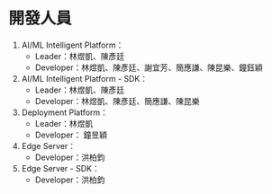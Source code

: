 # 開發人員

1.  AI/ML Intelligent Platform：
    * Leader：林煜凱、陳彥廷
    * Developer：林煜凱、陳彥廷、謝宜芳、簡應謙、陳昆樂、鐘鈺穎
2.  AI/ML Intelligent Platform - SDK：
    * Leader：林煜凱、陳彥廷
    * Developer：林煜凱、陳彥廷、簡應謙、陳昆樂
3.  Deployment Platform：
    * Leader：林煜凱
    * Developer： 鐘昱穎
4.  Edge Server：
    * Developer：洪柏鈞
5.  Edge Server - SDK：
    * Developer：洪柏鈞